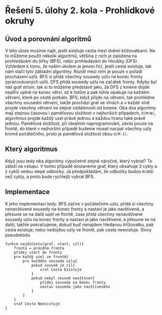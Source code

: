 # Řešení 5. úlohy 2. kola - Prohlídkové okruhy

## Úvod a porovnání algoritmů
V této úloze musíme najít, jestli existuje cesta mezi dvěmi křižovatkami. Na to můžeme použít několik algoritmů, většina z nich je založena na prohledávání do šířky (BFS), nebo prohledávání do hloubky (DFS). Vzhledem k tomu, že naším úkolem je jenom říct, jestli cesta existuje, tak nám stačí tyto základní algoritmy. Rozdíl mezi nimi je pouze v pořadí procházení uzlů. BFS si přidá všechny sousedy uzlu na konec fronty zpracovávaných uzlů. DFS přidá sousedy uzlu na začátek fronty. Kdyby byl náš graf strom, tak si to můžeme představit jako, že DFS z kmene dojde nejdřív uplně ne konec větví, až k listům a pak tohle opakuje na každém větvení, které po cestě potkalo. BFS, když přijde na větvení, tak prohlédne všechny sousední větvení, takže prochází graf ve vlnách a v každé vlně projde všechny větvení ve stejné vzdálenosti od kmene. Oba dva algoritmy mají stejnou časovou i paměťovou složitost v nejhorších případech, `O(M+N)`, algoritmus projde každý uzel právě jednou a každou hranu také právě jednou. Paměťová složitost, při ideálním naprogramování, závisí pouze na frontě, do které v nejhorším případě budeme muset nacpat všechny uzly kromě počátečního, proto je paměťová složitost obou `O(M-1)`.


## Který algoritmus
Když jsou tedy oba algoritmy výpočetně stejně náročné, který vybrat? To záleží na vstupu. V tomto případě dostaneme graf, který obsahuje 3 cykly a z cyklů vedou slepé odbočky. Já předpokládám, že odbočky budou kratší než cykly, a proto bude rychlejší vybrat BFS.


## Implementace
K jeho implementaci tedy: BFS začne v počátečním uzlu, přidá si všechny nenavštívené sousedy na konec fronty a nastaví je jako navštívené, a přesune se na další uzel ve frontě, zase přidá všechny nenavštívené sousedy uzlu na konec fronty a nastaví je jako navštívené, a přesune se na další, takhle pokračujeme, dokud buď nenajdem hledanou křižovatku, pak cesta existuje, nebo nedojdou uzly ve frontě, pak cesta neexistuje.
Slovy pseudokódu
```
funkce najdiCestu(graf, start, cíl){
    fronta = prázdná fronta
    přidej start do fronty
    pro každý uzel ve frontě{
        pro každého souseda uzlu{
            pokud soused je cíl{
                vrať Cesta Existuje
            }
            pokud nebyl soused navštíven{
                přidej souseda na konec fronty
                nastav souseda jako navštíveného
            }
        }
    }
    vrať Cesta Neexistuje 
}
```